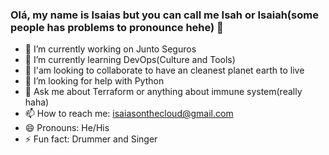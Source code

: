 ### Olá, my name is Isaias but you can call me Isah or Isaiah(some people has problems to pronounce hehe) 👋

- 🔭 I’m currently working on Junto Seguros
- 🌱 I’m currently learning DevOps(Culture and Tools)
- 👯 I'am looking to collaborate to have an cleanest planet earth to live
- 🤔 I’m looking for help with Python
- 💬 Ask me about Terraform or anything about immune system(really haha)
- 📫 How to reach me: isaiasonthecloud@gmail.com
- 😄 Pronouns: He/His
- ⚡ Fun fact: Drummer and Singer
